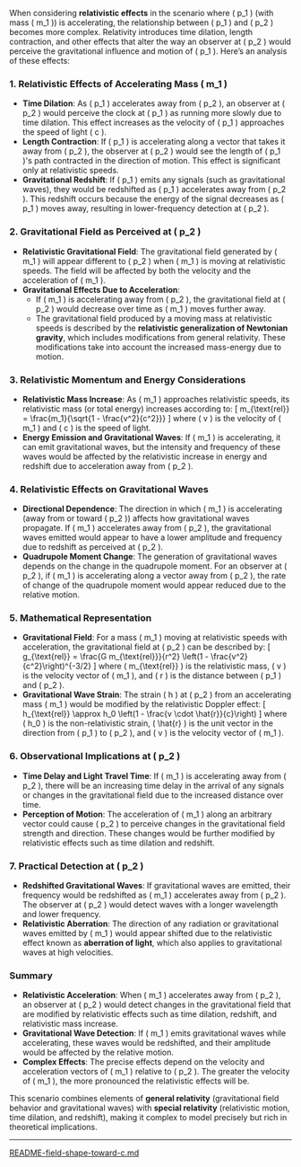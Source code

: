 When considering **relativistic effects** in the scenario where \( p_1 \) (with mass \( m_1 \)) is accelerating, the relationship between \( p_1 \) and \( p_2 \) becomes more complex. Relativity introduces time dilation, length contraction, and other effects that alter the way an observer at \( p_2 \) would perceive the gravitational influence and motion of \( p_1 \). Here’s an analysis of these effects:

### 1. **Relativistic Effects of Accelerating Mass \( m_1 \)**
- **Time Dilation**: As \( p_1 \) accelerates away from \( p_2 \), an observer at \( p_2 \) would perceive the clock at \( p_1 \) as running more slowly due to time dilation. This effect increases as the velocity of \( p_1 \) approaches the speed of light \( c \).
- **Length Contraction**: If \( p_1 \) is accelerating along a vector that takes it away from \( p_2 \), the observer at \( p_2 \) would see the length of \( p_1 \)'s path contracted in the direction of motion. This effect is significant only at relativistic speeds.
- **Gravitational Redshift**: If \( p_1 \) emits any signals (such as gravitational waves), they would be redshifted as \( p_1 \) accelerates away from \( p_2 \). This redshift occurs because the energy of the signal decreases as \( p_1 \) moves away, resulting in lower-frequency detection at \( p_2 \).

### 2. **Gravitational Field as Perceived at \( p_2 \)**
- **Relativistic Gravitational Field**: The gravitational field generated by \( m_1 \) will appear different to \( p_2 \) when \( m_1 \) is moving at relativistic speeds. The field will be affected by both the velocity and the acceleration of \( m_1 \).
- **Gravitational Effects Due to Acceleration**:
  - If \( m_1 \) is accelerating away from \( p_2 \), the gravitational field at \( p_2 \) would decrease over time as \( m_1 \) moves further away.
  - The gravitational field produced by a moving mass at relativistic speeds is described by the **relativistic generalization of Newtonian gravity**, which includes modifications from general relativity. These modifications take into account the increased mass-energy due to motion.

### 3. **Relativistic Momentum and Energy Considerations**
- **Relativistic Mass Increase**: As \( m_1 \) approaches relativistic speeds, its relativistic mass (or total energy) increases according to:
  \[
  m_{\text{rel}} = \frac{m_1}{\sqrt{1 - \frac{v^2}{c^2}}}
  \]
  where \( v \) is the velocity of \( m_1 \) and \( c \) is the speed of light.
- **Energy Emission and Gravitational Waves**: If \( m_1 \) is accelerating, it can emit gravitational waves, but the intensity and frequency of these waves would be affected by the relativistic increase in energy and redshift due to acceleration away from \( p_2 \).

### 4. **Relativistic Effects on Gravitational Waves**
- **Directional Dependence**: The direction in which \( m_1 \) is accelerating (away from or toward \( p_2 \)) affects how gravitational waves propagate. If \( m_1 \) accelerates away from \( p_2 \), the gravitational waves emitted would appear to have a lower amplitude and frequency due to redshift as perceived at \( p_2 \).
- **Quadrupole Moment Change**: The generation of gravitational waves depends on the change in the quadrupole moment. For an observer at \( p_2 \), if \( m_1 \) is accelerating along a vector away from \( p_2 \), the rate of change of the quadrupole moment would appear reduced due to the relative motion.

### 5. **Mathematical Representation**
- **Gravitational Field**:
  For a mass \( m_1 \) moving at relativistic speeds with acceleration, the gravitational field at \( p_2 \) can be described by:
  \[
  g_{\text{rel}} = \frac{G m_{\text{rel}}}{r^2} \left(1 - \frac{v^2}{c^2}\right)^{-3/2}
  \]
  where \( m_{\text{rel}} \) is the relativistic mass, \( v \) is the velocity vector of \( m_1 \), and \( r \) is the distance between \( p_1 \) and \( p_2 \).
- **Gravitational Wave Strain**:
  The strain \( h \) at \( p_2 \) from an accelerating mass \( m_1 \) would be modified by the relativistic Doppler effect:
  \[
  h_{\text{rel}} \approx h_0 \left(1 - \frac{v \cdot \hat{r}}{c}\right)
  \]
  where \( h_0 \) is the non-relativistic strain, \( \hat{r} \) is the unit vector in the direction from \( p_1 \) to \( p_2 \), and \( v \) is the velocity vector of \( m_1 \).

### 6. **Observational Implications at \( p_2 \)**
- **Time Delay and Light Travel Time**: If \( m_1 \) is accelerating away from \( p_2 \), there will be an increasing time delay in the arrival of any signals or changes in the gravitational field due to the increased distance over time.
- **Perception of Motion**: The acceleration of \( m_1 \) along an arbitrary vector could cause \( p_2 \) to perceive changes in the gravitational field strength and direction. These changes would be further modified by relativistic effects such as time dilation and redshift.

### 7. **Practical Detection at \( p_2 \)**
- **Redshifted Gravitational Waves**: If gravitational waves are emitted, their frequency would be redshifted as \( m_1 \) accelerates away from \( p_2 \). The observer at \( p_2 \) would detect waves with a longer wavelength and lower frequency.
- **Relativistic Aberration**: The direction of any radiation or gravitational waves emitted by \( m_1 \) would appear shifted due to the relativistic effect known as **aberration of light**, which also applies to gravitational waves at high velocities.

### Summary
- **Relativistic Acceleration**: When \( m_1 \) accelerates away from \( p_2 \), an observer at \( p_2 \) would detect changes in the gravitational field that are modified by relativistic effects such as time dilation, redshift, and relativistic mass increase.
- **Gravitational Wave Detection**: If \( m_1 \) emits gravitational waves while accelerating, these waves would be redshifted, and their amplitude would be affected by the relative motion.
- **Complex Effects**: The precise effects depend on the velocity and acceleration vectors of \( m_1 \) relative to \( p_2 \). The greater the velocity of \( m_1 \), the more pronounced the relativistic effects will be.

This scenario combines elements of **general relativity** (gravitational field behavior and gravitational waves) with **special relativity** (relativistic motion, time dilation, and redshift), making it complex to model precisely but rich in theoretical implications.


---

[README-field-shape-toward-c.md](https://t2m.io/G9ueVhz)
